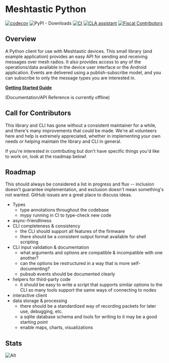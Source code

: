 # Meshtastic Python

[![codecov](https://codecov.io/gh/meshtastic/python/branch/master/graph/badge.svg?token=TIWPJL73KV)](https://codecov.io/gh/meshtastic/python)
![PyPI - Downloads](https://img.shields.io/pypi/dm/meshtastic)
[![CI](https://img.shields.io/github/actions/workflow/status/meshtastic/python/ci.yml?branch=master&label=actions&logo=github&color=yellow)](https://github.com/meshtastic/python/actions/workflows/ci.yml)
[![CLA assistant](https://cla-assistant.io/readme/badge/meshtastic/python)](https://cla-assistant.io/meshtastic/python)
[![Fiscal Contributors](https://opencollective.com/meshtastic/tiers/badge.svg?label=Fiscal%20Contributors&color=deeppink)](https://opencollective.com/meshtastic/)

## Overview

A Python client for use with Meshtastic devices.
This small library (and example application) provides an easy API for sending and receiving messages over mesh radios.
It also provides access to any of the operations/data available in the device user interface or the Android application.
Events are delivered using a publish-subscribe model, and you can subscribe to only the message types you are interested in.

**[Getting Started Guide](https://meshtastic.org/docs/software/python/cli/installation)**

(Documentation/API Reference is currently offline)

## Call for Contributors

This library and CLI has gone without a consistent maintainer for a while, and there's many improvements that could be made. We're all volunteers here and help is extremely appreciated, whether in implementing your own needs or helping maintain the library and CLI in general.

If you're interested in contributing but don't have specific things you'd like to work on, look at the roadmap below!

## Roadmap

This should always be considered a list in progress and flux -- inclusion doesn't guarantee implementation, and exclusion doesn't mean something's not wanted. GitHub issues are a great place to discuss ideas.

* Types
  * type annotations throughout the codebase
  * mypy running in CI to type-check new code
* async-friendliness
* CLI completeness & consistency
  * the CLI should support all features of the firmware
  * there should be a consistent output format available for shell scripting
* CLI input validation & documentation
  * what arguments and options are compatible & incompatible with one another?
  * can the options be restructured in a way that is more self-documenting?
  * pubsub events should be documented clearly
* helpers for third-party code
  * it should be easy to write a script that supports similar options to the CLI so many tools support the same ways of connecting to nodes
* interactive client
* data storage & processing
  * there should be a standardized way of recording packets for later use, debugging, etc.
  * a sqlite database schema and tools for writing to it may be a good starting point
  * enable maps, charts, visualizations

## Stats

![Alt](https://repobeats.axiom.co/api/embed/c71ee8fc4a79690402e5d2807a41eec5e96d9039.svg "Repobeats analytics image")
